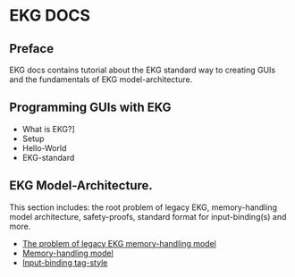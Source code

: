 # EKG DOCS

## Preface

EKG docs contains tutorial about the EKG standard way to creating GUIs and the fundamentals of EKG model-architecture.

## Programming GUIs with EKG

* What is EKG?]
* Setup
* Hello-World
* EKG-standard

## EKG Model-Architecture.

This section includes: the root problem of legacy EKG, memory-handling model architecture, safety-proofs, standard format for input-binding(s) and more.

* [The problem of legacy EKG memory-handling model](./model/the-problem.md)
* [Memory-handling model](./model/architecture-model.md)
* [Input-binding tag-style](./model/input-binding-tag-style.md)
